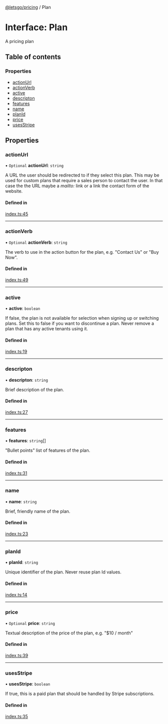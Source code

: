 [@letsgo/pricing](../README.md) / Plan

# Interface: Plan

A pricing plan

## Table of contents

### Properties

- [actionUrl](Plan.md#actionurl)
- [actionVerb](Plan.md#actionverb)
- [active](Plan.md#active)
- [descripton](Plan.md#descripton)
- [features](Plan.md#features)
- [name](Plan.md#name)
- [planId](Plan.md#planid)
- [price](Plan.md#price)
- [usesStripe](Plan.md#usesstripe)

## Properties

### actionUrl

• `Optional` **actionUrl**: `string`

A URL the user should be redirected to if they select this plan. This may be used for custom plans that
require a sales person to contact the user. In that case the the URL maybe a _mailto:_ link or a link
the contact form of the website.

#### Defined in

[index.ts:45](https://github.com/tjanczuk/letsgo/blob/c32fd97/packages/pricing/src/index.ts#L45)

___

### actionVerb

• `Optional` **actionVerb**: `string`

The verb to use in the action button for the plan, e.g. "Contact Us" or "Buy Now".

#### Defined in

[index.ts:49](https://github.com/tjanczuk/letsgo/blob/c32fd97/packages/pricing/src/index.ts#L49)

___

### active

• **active**: `boolean`

If false, the plan is not available for selection when signing up or switching plans. Set this to false
if you want to discontinue a plan. Never remove a plan that has any active tenants using it.

#### Defined in

[index.ts:19](https://github.com/tjanczuk/letsgo/blob/c32fd97/packages/pricing/src/index.ts#L19)

___

### descripton

• **descripton**: `string`

Brief description of the plan.

#### Defined in

[index.ts:27](https://github.com/tjanczuk/letsgo/blob/c32fd97/packages/pricing/src/index.ts#L27)

___

### features

• **features**: `string`[]

"Bullet points" list of features of the plan.

#### Defined in

[index.ts:31](https://github.com/tjanczuk/letsgo/blob/c32fd97/packages/pricing/src/index.ts#L31)

___

### name

• **name**: `string`

Brief, friendly name of the plan.

#### Defined in

[index.ts:23](https://github.com/tjanczuk/letsgo/blob/c32fd97/packages/pricing/src/index.ts#L23)

___

### planId

• **planId**: `string`

Unique identifier of the plan. Never reuse plan Id values.

#### Defined in

[index.ts:14](https://github.com/tjanczuk/letsgo/blob/c32fd97/packages/pricing/src/index.ts#L14)

___

### price

• `Optional` **price**: `string`

Textual description of the price of the plan, e.g. "$10 / month"

#### Defined in

[index.ts:39](https://github.com/tjanczuk/letsgo/blob/c32fd97/packages/pricing/src/index.ts#L39)

___

### usesStripe

• **usesStripe**: `boolean`

If true, this is a paid plan that should be handled by Stripe subscriptions.

#### Defined in

[index.ts:35](https://github.com/tjanczuk/letsgo/blob/c32fd97/packages/pricing/src/index.ts#L35)
